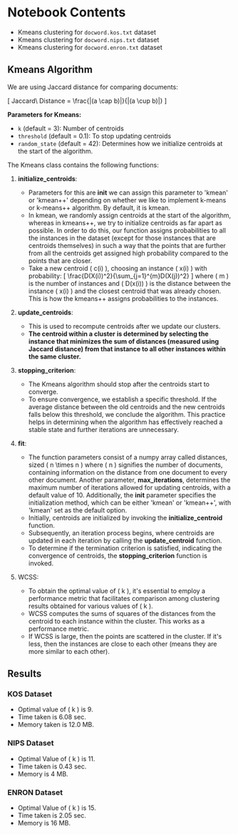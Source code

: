 # Notebook Contents

- Kmeans clustering for `docword.kos.txt` dataset
- Kmeans clustering for `docword.nips.txt` dataset
- Kmeans clustering for `docword.enron.txt` dataset

## Kmeans Algorithm

We are using Jaccard distance for comparing documents:

\[
Jaccard\ Distance = \frac{|(a \cap b)|}{|(a \cup b)|}
\]

**Parameters for Kmeans:**
- `k` (default = 3): Number of centroids
- `threshold` (default = 0.1): To stop updating centroids
- `random_state` (default = 42): Determines how we initialize centroids at the start of the algorithm.

The Kmeans class contains the following functions:

1. **initialize_centroids**:
   - Parameters for this are **init** we can assign this parameter to 'kmean' or 'kmean++' depending on whether we like to implement k-means or k-means++ algorithm. By default, it is kmean.
   - In kmean, we randomly assign centroids at the start of the algorithm, whereas in kmeans++, we try to initialize centroids as far apart as possible. In order to do this, our function assigns probabilities to all the instances in the dataset (except for those instances that are centroids themselves) in such a way that the points that are further from all the centroids get assigned high probability compared to the points that are closer.
   - Take a new centroid \( c(i) \), choosing an instance \( x(i) \) with probability:
   \[
   \frac{D(X(i))^2}{\sum_{j=1}^{m}D(X(j))^2}
   \]
   where \( m \) is the number of instances and \( D(x(i)) \) is the distance between the instance \( x(i) \) and the closest centroid that was already chosen. This is how the kmeans++ assigns probabilities to the instances.

2. **update_centroids**:
    - This is used to recompute centroids after we update our clusters.
    - **The centroid within a cluster is determined by selecting the instance that minimizes the sum of distances (measured using Jaccard distance) from that instance to all other instances within the same cluster.**

3. **stopping_criterion**:
    - The Kmeans algorithm should stop after the centroids start to converge.
    - To ensure convergence, we establish a specific threshold. If the average distance between the old centroids and the new centroids falls below this threshold, we conclude the algorithm. This practice helps in determining when the algorithm has effectively reached a stable state and further iterations are unnecessary.

4. **fit**:
    - The function parameters consist of a numpy array called distances, sized \( n \times n \) where \( n \) signifies the number of documents, containing information on the distance from one document to every other document. Another parameter, **max_iterations**, determines the maximum number of iterations allowed for updating centroids, with a default value of 10. Additionally, the **init** parameter specifies the initialization method, which can be either 'kmean' or 'kmean++', with 'kmean' set as the default option.
    - Initially, centroids are initialized by invoking the **initialize_centroid** function.
    - Subsequently, an iteration process begins, where centroids are updated in each iteration by calling the **update_centroid** function. 
    - To determine if the termination criterion is satisfied, indicating the convergence of centroids, the **stopping_criterion** function is invoked.
    
5. WCSS:
    - To obtain the optimal value of \( k \), it's essential to employ a performance metric that facilitates comparison among clustering results obtained for various values of \( k \).
    - WCSS computes the sums of squares of the distances from the centroid to each instance within the cluster. This works as a performance metric.
    - If WCSS is large, then the points are scattered in the cluster. If it's less, then the instances are close to each other (means they are more similar to each other).

## Results

### KOS Dataset
- Optimal value of \( k \) is 9.
- Time taken is 6.08 sec.
- Memory taken is 12.0 MB.

### NIPS Dataset
- Optimal Value of \( k \) is 11.
- Time taken is 0.43 sec.
- Memory is 4 MB.

### ENRON Dataset
- Optimal Value of \( k \) is 15.
- Time taken is 2.05 sec.
- Memory is 16 MB.
